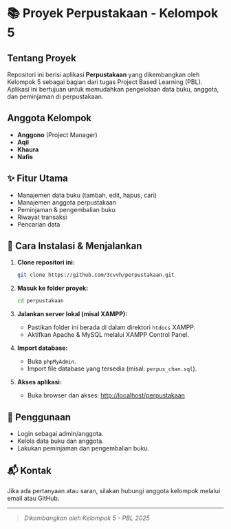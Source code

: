 # 📚 Proyek Perpustakaan - Kelompok 5

## Tentang Proyek
Repositori ini berisi aplikasi **Perpustakaan** yang dikembangkan oleh Kelompok 5 sebagai bagian dari tugas Project Based Learning (PBL).  
Aplikasi ini bertujuan untuk memudahkan pengelolaan data buku, anggota, dan peminjaman di perpustakaan.

## Anggota Kelompok
- **Anggono** (Project Manager)
- **Aqil**
- **Khaura**
- **Nafis**

## ✨ Fitur Utama
- Manajemen data buku (tambah, edit, hapus, cari)
- Manajemen anggota perpustakaan
- Peminjaman & pengembalian buku
- Riwayat transaksi
- Pencarian data

## 🚀 Cara Instalasi & Menjalankan
1. **Clone repositori ini:**
   ```bash
   git clone https://github.com/3cvvh/perpustakaan.git
   ```
2. **Masuk ke folder proyek:**
   ```bash
   cd perpustakaan
   ```
3. **Jalankan server lokal (misal XAMPP):**
   - Pastikan folder ini berada di dalam direktori `htdocs` XAMPP.
   - Aktifkan Apache & MySQL melalui XAMPP Control Panel.
4. **Import database:**
   - Buka `phpMyAdmin`.
   - Import file database yang tersedia (misal: `perpus_chan.sql`).

5. **Akses aplikasi:**
   - Buka browser dan akses: [http://localhost/perpustakaan](http://localhost/perpustakaan)

## 📝 Penggunaan
- Login sebagai admin/anggota.
- Kelola data buku dan anggota.
- Lakukan peminjaman dan pengembalian buku.

## 📬 Kontak
Jika ada pertanyaan atau saran, silakan hubungi anggota kelompok melalui email atau GitHub.

---
> _Dikembangkan oleh Kelompok 5 - PBL 2025_
